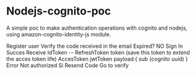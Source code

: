 # Nodejs-cognito-poc
A simple poc to make authentication operations with cognito and nodejs, using amazon-cognito-identity-js module.

Register user
    Verify the code received in the email
        Expired?
        NO
            Sign In
            Succes
                Receive
                IdToken
                    --
                RefreshToken
                    token (save this token to extend the acces token life)
                AccesToken
                    jwtToken
                    payload:{
                    sub (cognito uuid)
                    }
            Error
                Not authorized
        Si
            Resend Code
            Go to verify